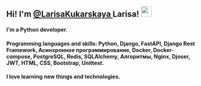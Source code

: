 <!--### Hi there 👋-->

<!--
**LarisaKukarskaya/LarisaKukarskaya** is a ✨ _special_ ✨ repository because its `README.md` (this file) appears on your GitHub profile.

Here are some ideas to get you started:

- 🔭 I’m currently working on ...
- 🌱 I’m currently learning ...
- 👯 I’m looking to collaborate on ...
- 🤔 I’m looking for help with ...
- 💬 Ask me about ...
- 📫 How to reach me: ...
- 😄 Pronouns: ...
- ⚡ Fun fact: ...
-->
<h2 align="left">Hi! I'm <a href="https://github.com/LarisaKukarskaya/" target="_blank">@LarisaKukarskaya </a>Larisa! 
<img src="https://github.com/blackcater/blackcater/raw/main/images/Hi.gif" height="28"/></h2>
<h4 align="left">I'm a Python developer.</h4>
<h4 aling="left">Programming languages and skills: Python, Django, FastAPI, Django Rest Framework, Асинхронное программирование, Docker, Docker-compose, PostgreSQL, Redis, SQLAlchemy, Алгоритмы, Nginx, Djoser, JWT, HTML, CSS, Bootstrap, Unittest.</h4>
<h4>I love learning new things and technologies.</h4>
